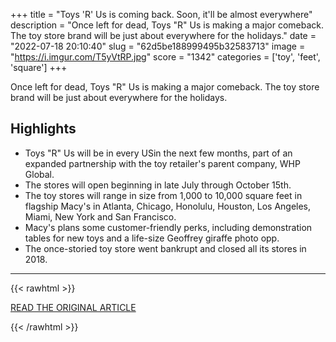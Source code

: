 +++
title = "Toys 'R' Us is coming back. Soon, it'll be almost everywhere"
description = "Once left for dead, Toys \"R\" Us is making a major comeback. The toy store brand will be just about everywhere for the holidays."
date = "2022-07-18 20:10:40"
slug = "62d5be188999495b32583713"
image = "https://i.imgur.com/T5yVtRP.jpg"
score = "1342"
categories = ['toy', 'feet', 'square']
+++

Once left for dead, Toys \"R\" Us is making a major comeback. The toy store brand will be just about everywhere for the holidays.

## Highlights

- Toys "R" Us will be in every USin the next few months, part of an expanded partnership with the toy retailer's parent company, WHP Global.
- The stores will open beginning in late July through October 15th.
- The toy stores will range in size from 1,000 to 10,000 square feet in flagship Macy's in Atlanta, Chicago, Honolulu, Houston, Los Angeles, Miami, New York and San Francisco.
- Macy's plans some customer-friendly perks, including demonstration tables for new toys and a life-size Geoffrey giraffe photo opp.
- The once-storied toy store went bankrupt and closed all its stores in 2018.

---

{{< rawhtml >}}
  <p class="article-category">
    <a target="_blank" href="https://www.cnn.com/2022/07/18/business/toys-r-us-macys-partnership/index.html?utm_content=2022-07-18T15%3A45%3A29&amp;utm_source=fbCNN&amp;utm_term=link&amp;utm_medium=social&amp;fbclid=IwAR1cUSDW-RGvn2CMe-jUSa3IqhUfqtGv2VtdegrWF_bQXJOaqgm">READ THE ORIGINAL ARTICLE</a>
  </p>
{{< /rawhtml >}}

